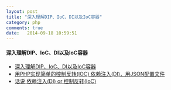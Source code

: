 ```yaml
---
layout: post
title: "深入理解DIP、IoC、DI以及IoC容器"
category: php
comments: true
date:   2014-09-18 10:59:51
---
```


#### 深入理解DIP、IoC、DI以及IoC容器

- [深入理解DIP、IoC、DI以及IoC容器](http://www.cnblogs.com/liuhaorain/p/3747470.html)
- [用PHP实现简单的控制反转(IOC) 依赖注入(DI)，用JSON配置文件](http://www.blogjava.net/myqiao/archive/2009/05/01/268454.html)
- [话说 依赖注入(DI) or 控制反转(IoC)](http://www.thinkphp.cn/topic/12180.html)
